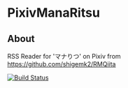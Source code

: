 PixivManaRitsu
=====================

## About

RSS Reader for 'マナりつ' on Pixiv
from https://github.com/shigemk2/RMQiita

[![Build Status](https://travis-ci.org/shigemk2/PixivManaRitsu.png)](https://travis-ci.org/shigemk2/PixivManaRitsu)
